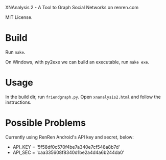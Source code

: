 XNAnalysis 2 - A Tool to Graph Social Networks on renren.com

MIT License.

Build
====

Run `make`.

On Windows, with py2exe we can build an executable, run `make exe`.

Usage
====

In the build dir, run `friendgraph.py`.
Open `xnanalysis2.html` and follow the instructions.

Possible Problems
====

Currently using RenRen Android's API key and secret, below:

* API_KEY = '5f58df0c570f4be7a340e7cf548a8b7d'
* API_SEC = 'caa335608f8340d1be2a4d4a6b244da0'
